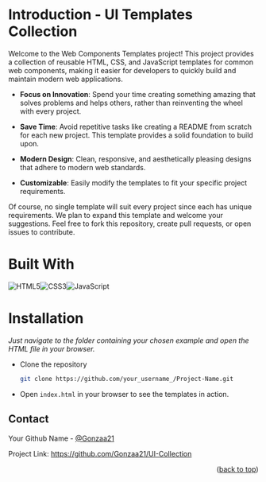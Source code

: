 <a name="readme-top"></a>
# Introduction - UI Templates Collection
Welcome to the Web Components Templates project! This project provides a collection of reusable HTML, CSS, and JavaScript templates for common web components, making it easier for developers to quickly build and maintain modern web applications.

* **Focus on Innovation**: Spend your time creating something amazing that solves problems and helps others, rather than reinventing the wheel with every project.
* **Save Time**: Avoid repetitive tasks like creating a README from scratch for each new project. This template provides a solid foundation to build upon.

* **Modern Design**: Clean, responsive, and aesthetically pleasing designs that adhere to modern web standards.
* **Customizable**: Easily modify the templates to fit your specific project requirements.

Of course, no single template will suit every project since each has unique requirements. We plan to expand this template and welcome your suggestions. Feel free to fork this repository, create pull requests, or open issues to contribute.

# Built With

<div style="display: flex;">
<img alt="HTML5" src="https://img.shields.io/badge/html5-%23E34F26.svg?style=for-the-badge&logo=html5&logoColor=white">
<img alt="CSS3" src="https://img.shields.io/badge/css3-%231572B6.svg?style=for-the-badge&logo=css3&logoColor=white">
<img alt="JavaScript" src="https://img.shields.io/badge/javascript-%23323330.svg?style=for-the-badge&logo=javascript&logoColor=%23F7DF1E">
</div>

# Installation
*Just navigate to the folder containing your chosen example and open the HTML file in your browser.*
* Clone the repository
   ```sh
   git clone https://github.com/your_username_/Project-Name.git
   ```
* Open `index.html` in your browser to see the templates in action.
## Contact

Your Github Name - [@Gonzaa21](https://github.com/Gonzaa21)

Project Link: https://github.com/Gonzaa21/UI-Collection

<p align="right">(<a href="#readme-top">back to top</a>)</p>
